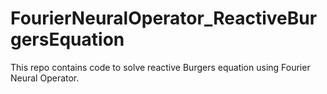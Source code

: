 # FourierNeuralOperator_ReactiveBurgersEquation
This repo contains code to solve reactive Burgers equation using Fourier Neural Operator.
